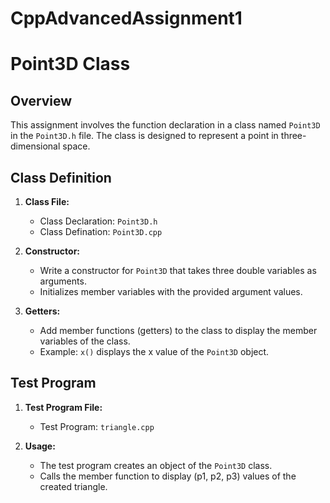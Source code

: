 # CppAdvancedAssignment1
# Point3D Class
 
## Overview
 
This assignment involves the function declaration in a class named `Point3D` in the `Point3D.h` file. The class is designed to represent a point in three-dimensional space.
 
## Class Definition
 
1. **Class File:**
   - Class Declaration: `Point3D.h`
   - Class Defination: `Point3D.cpp`
 
2. **Constructor:**
   - Write a constructor for `Point3D` that takes three double variables as arguments.
   - Initializes member variables with the provided argument values.
 
3. **Getters:**
   - Add member functions (getters) to the class to display the member variables of the class.
   - Example: `x()` displays the x value of the `Point3D` object.
 
## Test Program
 
1. **Test Program File:**
   - Test Program: `triangle.cpp`
 
2. **Usage:**
   - The test program creates an object of the `Point3D` class.
   - Calls the member function to display (p1, p2, p3) values of the created triangle.
